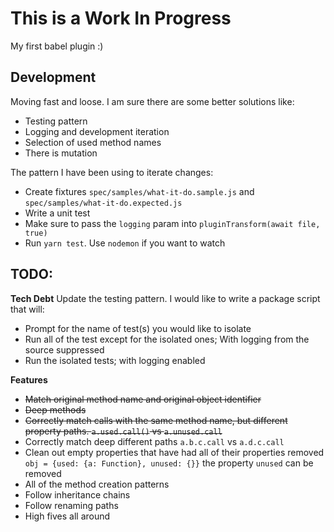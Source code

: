 # This is a Work In Progress

My first babel plugin :)

## Development

Moving fast and loose. I am sure there are some better solutions like:

* Testing pattern
* Logging and development iteration
* Selection of used method names
* There is mutation

The pattern I have been using to iterate changes:

* Create fixtures `spec/samples/what-it-do.sample.js` and `spec/samples/what-it-do.expected.js`
* Write a unit test
* Make sure to pass the `logging` param into `pluginTransform(await file, true)`
* Run `yarn test`. Use `nodemon` if you want to watch

## TODO:

**Tech Debt**
Update the testing pattern.
I would like to write a package script that will:

* Prompt for the name of test(s) you would like to isolate
* Run all of the test except for the isolated ones; With logging from the source suppressed
* Run the isolated tests; with logging enabled

**Features**

* ~~Match original method name and original object identifier~~
* ~~Deep methods~~
* ~~Correctly match calls with the same method name, but different property paths. `a.used.call()` vs `a.unused.call`~~
* Correctly match deep different paths `a.b.c.call` vs `a.d.c.call`
* Clean out empty properties that have had all of their properties removed `obj = {used: {a: Function}, unused: {}}` the property `unused` can be removed
* All of the method creation patterns
* Follow inheritance chains
* Follow renaming paths
* High fives all around
